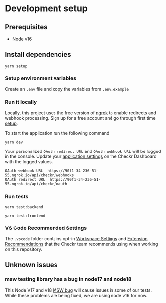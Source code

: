 # Development setup

## Prerequisites

* Node v16

## Install dependencies

```shell
yarn setup
```

### Setup environment variables

Create an `.env` file and copy the variables from `.env.example`

### Run it locally

Locally, this project uses the free version of [ngrok](https://ngrok.com/) to
enable redirects and webhook processing. Sign up for a free account and go
through first time [setup](https://dashboard.ngrok.com/get-started/setup).

To start the application run the following command

```shell
yarn dev
```

Your personalized `OAuth redirect URL` and `OAuth webhook URL` will be logged in
the console. Update your
[application settings](https://dashboard.checkrhq-staging.net/account/applications)
on the Checkr Dashboard with the logged values.

```
OAuth webhook URL  https://90f1-34-236-51-55.ngrok.io/api/checkr/webhooks
OAuth redirect URL  https://90f1-34-236-51-55.ngrok.io/api/checkr/oauth
```

### Run tests

```shell
yarn test:backend
```

```shell
yarn test:frontend
```

### VS Code Recommended Settings

The `.vscode` folder contains opt-in
[Workspace Settings](https://code.visualstudio.com/docs/getstarted/settings) and
[Extension Recommendations](https://code.visualstudio.com/docs/editor/extension-gallery#_workspace-recommended-extensions)
that the Checkr team recommends using when working on this repository.

## Unknown issues
### msw testing library has a bug in node17 and node18

This Node V17 and v18 [MSW bug](https://github.com/mswjs/msw/issues/1349) will
cause issues in some of our tests. While these problems are being fixed, we are
using node v16 for now.
